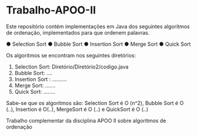 # Trabalho-APOO-II


Este repositório contém implementações em Java dos seguintes algoritmos de
ordenação, implementados para que ordenem palavras.

  ● Selection Sort
  ● Bubble Sort
  ● Insertion Sort
  ● Merge Sort
  ● Quick Sort
  
  
Os algoritmos se encontram nos seguintes diretórios:
  1. Selection Sort: Diretório/Diretório2/codigo.java
  2. Bubble Sort: ….
  3. Insertion Sort : ……….
  4. Merge Sort: …….
  5. Quick Sort: ……..
  
  
Sabe-se que os algoritmos são: Selection Sort é O (n^2), Bubble Sort é O (..), Insertion é
O(..), MergeSort é O (..) e QuickSort é O (..)


Trabalho complementar da disciplina APOO II sobre algoritmos de ordenação
